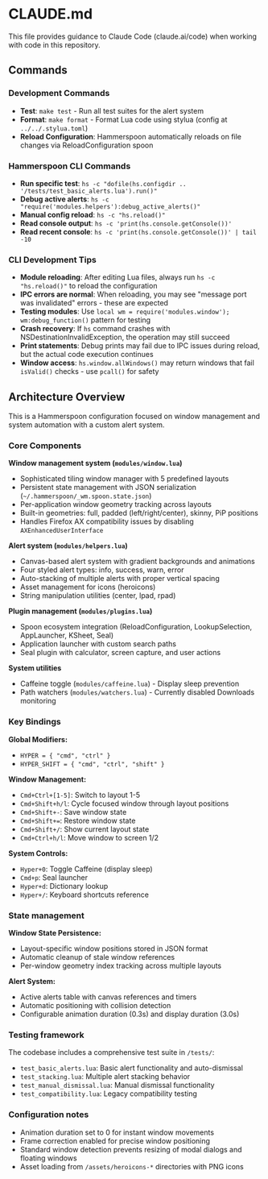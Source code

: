 # CLAUDE.md

This file provides guidance to Claude Code (claude.ai/code) when working with code in this repository.

## Commands

### Development Commands
- **Test**: `make test` - Run all test suites for the alert system
- **Format**: `make format` - Format Lua code using stylua (config at `../../.stylua.toml`)
- **Reload Configuration**: Hammerspoon automatically reloads on file changes via ReloadConfiguration spoon

### Hammerspoon CLI Commands
- **Run specific test**: `hs -c "dofile(hs.configdir .. '/tests/test_basic_alerts.lua').run()"`
- **Debug active alerts**: `hs -c "require('modules.helpers'):debug_active_alerts()"`
- **Manual config reload**: `hs -c "hs.reload()"`
- **Read console output**: `hs -c 'print(hs.console.getConsole())'`
- **Read recent console**: `hs -c 'print(hs.console.getConsole())' | tail -10`

### CLI Development Tips
- **Module reloading**: After editing Lua files, always run `hs -c "hs.reload()"` to reload the configuration
- **IPC errors are normal**: When reloading, you may see "message port was invalidated" errors - these are expected
- **Testing modules**: Use `local wm = require('modules.window'); wm:debug_function()` pattern for testing
- **Crash recovery**: If `hs` command crashes with NSDestinationInvalidException, the operation may still succeed
- **Print statements**: Debug prints may fail due to IPC issues during reload, but the actual code execution continues
- **Window access**: `hs.window.allWindows()` may return windows that fail `isValid()` checks - use `pcall()` for safety

## Architecture Overview

This is a Hammerspoon configuration focused on window management and system automation with a custom alert system.

### Core Components

**Window management system (`modules/window.lua`)**
- Sophisticated tiling window manager with 5 predefined layouts
- Persistent state management with JSON serialization (`~/.hammerspoon/_wm.spoon.state.json`)
- Per-application window geometry tracking across layouts
- Built-in geometries: full, padded (left/right/center), skinny, PiP positions
- Handles Firefox AX compatibility issues by disabling `AXEnhancedUserInterface`

**Alert system (`modules/helpers.lua`)**
- Canvas-based alert system with gradient backgrounds and animations
- Four styled alert types: info, success, warn, error
- Auto-stacking of multiple alerts with proper vertical spacing
- Asset management for icons (heroicons)
- String manipulation utilities (center, lpad, rpad)

**Plugin management (`modules/plugins.lua`)**
- Spoon ecosystem integration (ReloadConfiguration, LookupSelection, AppLauncher, KSheet, Seal)
- Application launcher with custom search paths
- Seal plugin with calculator, screen capture, and user actions

**System utilities**
- Caffeine toggle (`modules/caffeine.lua`) - Display sleep prevention
- Path watchers (`modules/watchers.lua`) - Currently disabled Downloads monitoring

### Key Bindings

**Global Modifiers:**
- `HYPER = { "cmd", "ctrl" }`
- `HYPER_SHIFT = { "cmd", "ctrl", "shift" }`

**Window Management:**
- `Cmd+Ctrl+[1-5]`: Switch to layout 1-5
- `Cmd+Shift+h/l`: Cycle focused window through layout positions
- `Cmd+Shift+-`: Save window state
- `Cmd+Shift+=`: Restore window state
- `Cmd+Shift+/`: Show current layout state
- `Cmd+Ctrl+h/l`: Move window to screen 1/2

**System Controls:**
- `Hyper+0`: Toggle Caffeine (display sleep)
- `Cmd+p`: Seal launcher
- `Hyper+d`: Dictionary lookup
- `Hyper+/`: Keyboard shortcuts reference

### State management

**Window State Persistence:**
- Layout-specific window positions stored in JSON format
- Automatic cleanup of stale window references
- Per-window geometry index tracking across multiple layouts

**Alert System:**
- Active alerts table with canvas references and timers
- Automatic positioning with collision detection
- Configurable animation duration (0.3s) and display duration (3.0s)

### Testing framework

The codebase includes a comprehensive test suite in `/tests/`:
- `test_basic_alerts.lua`: Basic alert functionality and auto-dismissal
- `test_stacking.lua`: Multiple alert stacking behavior
- `test_manual_dismissal.lua`: Manual dismissal functionality
- `test_compatibility.lua`: Legacy compatibility testing

### Configuration notes

- Animation duration set to 0 for instant window movements
- Frame correction enabled for precise window positioning
- Standard window detection prevents resizing of modal dialogs and floating windows
- Asset loading from `/assets/heroicons-*` directories with PNG icons
